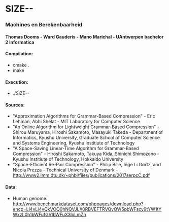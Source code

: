 # SIZE--
### Machines en Berekenbaarheid
#### Thomas Dooms - Ward Gauderis - Mano Marichal - UAntwerpen bachelor 2 Informatica

#### Compilation:
 - cmake .
 - make

#### Execution:
 - ./SIZE--

#### Sources:
 - "Approximation Algorithms for Grammar-Based Compression" - Eric Lehman, Abhi Shelat - MIT Laboratory for Computer Science
 - "An Online Algorithm for Lightweight Grammar-Based Compression" - Shirou Maruyama, Hiroshi Sakamoto, Masayuki Takeda - Department of Informatics, Kyushu University, Graduate School of Computer Science and Systems Engineering, Kyushu Institiute of Technology
 - "A Space-Saving Linear-Time Algorithm for Grammar-Based Compression" - Hiroshi Sakamoto, Takuya Kida, Shinichi Shimozono - Kyushu Institiute of Technology, Hokkaido University
 - "Space-Efficient Re-Pair Compression" - Philip Bille, Inge Li Gørtz, and Nicola Prezza - Technical University of Denmark -  http://www2.imm.dtu.dk/~phbi/files/publications/2017serpcC.pdf  

#### Data:
- Human genome: http://www.benchmarkdataset.com/phppages/download.php?encp=Li4vLi4vQkVOQ0hNQVJLX0RBVEFTRVQvQW5pbWFscy9tYW1tYWxzL0h1bWFufGh1bWFuX3loLmZh
